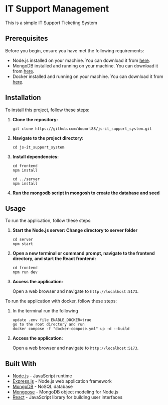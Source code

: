 # IT Support Management

This is a simple IT Support Ticketing System

## Prerequisites

Before you begin, ensure you have met the following requirements:

- Node.js installed on your machine. You can download it from [here](https://nodejs.org/).
- MongoDB installed and running on your machine. You can download it from [here](https://www.mongodb.com/try/download/community).
- Docker installed and running on your machine. You can download it from [here](https://www.docker.com/products/docker-desktop).

## Installation

To install this project, follow these steps:

1. **Clone the repository:** 

    ```
    git clone https://github.com/doomrt88/js-it_support_system.git
    ```

2. **Navigate to the project directory:** 

    ```
    cd js-it_support_system
    ```

3. **Install dependencies:** 

    ```
    cd frontend
    npm install

    cd ../server
    npm install
    ```

4. **Run the mongodb script in mongosh to create the database and seed** 

## Usage

To run the application, follow these steps:

1. **Start the Node.js server: Change directory to server folder** 

    ```
    cd server
    npm start
    ```

2. **Open a new terminal or command prompt, navigate to the frontend directory, and start the React frontend:** 

    ```
    cd frontend
    npm run dev
    ```

3. **Access the application:** 

    Open a web browser and navigate to `http://localhost:5173`.

To run the application with docker, follow these steps:

1. In the terminal run the following

    ```
    update .env file ENABLE_DOCKER=true
    go to the root directory and run
    docker compose -f "docker-compose.yml" up -d --build 
    ```

2. **Access the application:** 

    Open a web browser and navigate to `http://localhost:5173`.

## Built With

- [Node.js](https://nodejs.org/) - JavaScript runtime
- [Express.js](https://expressjs.com/) - Node.js web application framework
- [MongoDB](https://www.mongodb.com/) - NoSQL database
- [Mongoose](https://mongoosejs.com/) - MongoDB object modeling for Node.js
- [React](https://reactjs.org/) - JavaScript library for building user interfaces
